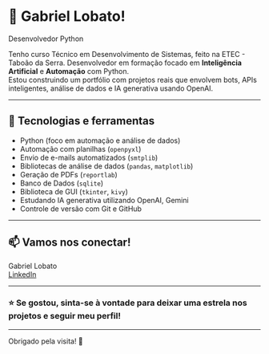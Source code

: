 # 👋 Gabriel Lobato!

Desenvolvedor Python

Tenho curso Técnico em Desenvolvimento de Sistemas, feito na ETEC - Taboão da Serra. 
Desenvolvedor em formação focado em **Inteligência Artificial** e **Automação** com Python.  
Estou construindo um portfólio com projetos reais que envolvem bots, APIs inteligentes, análise de dados e IA generativa usando OpenAI.

---

## 🚀 Tecnologias e ferramentas

- Python (foco em automação e análise de dados)
- Automação com planilhas (`openpyxl`)
- Envio de e-mails automatizados (`smtplib`)
- Bibliotecas de análise de dados (`pandas`, `matplotlib`)
- Geração de PDFs (`reportlab`)
- Banco de Dados (`sqlite`)
- Biblioteca de GUI (`tkinter`, `kivy`)
- Estudando IA generativa utilizando OpenAI, Gemini
- Controle de versão com Git e GitHub

---

## 📫 Vamos nos conectar!

Gabriel Lobato  
[LinkedIn](https://www.linkedin.com/in/gabriel-lobato-314096371)

---

### ⭐ Se gostou, sinta-se à vontade para deixar uma estrela nos projetos e seguir meu perfil!

---

Obrigado pela visita! 🙏
